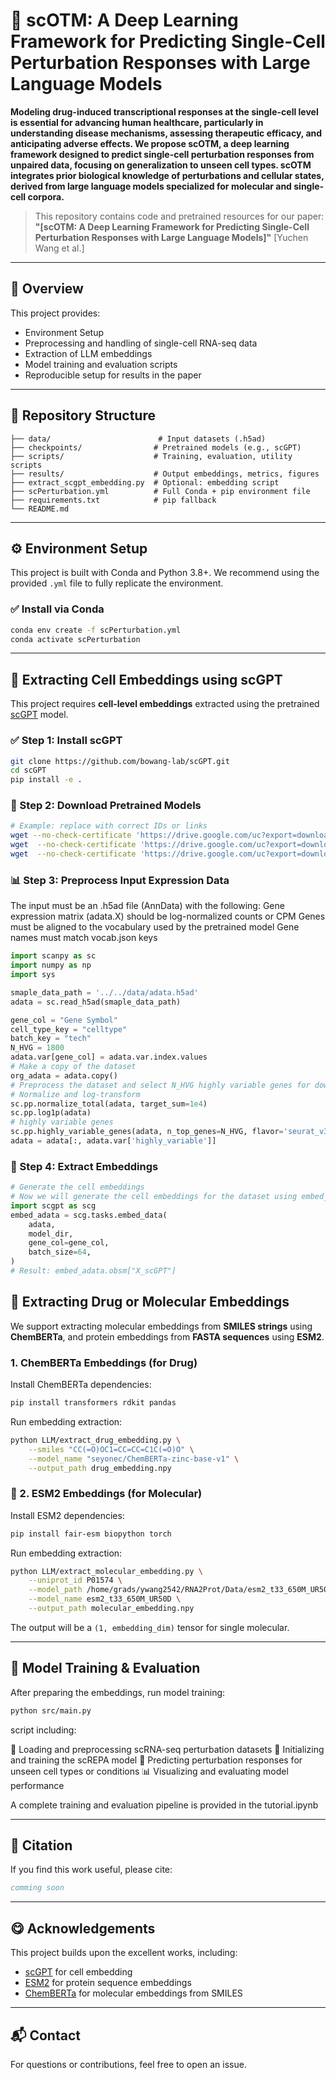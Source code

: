 # 🚀 scOTM: A Deep Learning Framework for Predicting Single-Cell Perturbation Responses with Large Language Models

**Modeling drug-induced transcriptional responses at the single-cell level is essential for advancing human healthcare, particularly in understanding disease mechanisms, assessing therapeutic efficacy, and anticipating adverse effects. We propose scOTM, a deep learning framework designed to predict single-cell perturbation responses from unpaired data, focusing on generalization to unseen cell types. scOTM integrates prior biological knowledge of perturbations and cellular states, derived from large language models specialized for molecular and single-cell corpora.**

> This repository contains code and pretrained resources for our paper:
> **"\[scOTM: A Deep Learning Framework for Predicting Single-Cell Perturbation Responses with Large Language Models]"**
> \[Yuchen Wang et al.]
<!-- > \[Journal / Conference, Year]
> \[DOI or arXiv Link] -->

---

## 📖 Overview

This project provides:

* Environment Setup
* Preprocessing and handling of single-cell RNA-seq data
* Extraction of LLM embeddings
* Model training and evaluation scripts
* Reproducible setup for results in the paper

---

## 📁 Repository Structure

```
├── data/                        # Input datasets (.h5ad)
├── checkpoints/                # Pretrained models (e.g., scGPT)
├── scripts/                    # Training, evaluation, utility scripts
├── results/                    # Output embeddings, metrics, figures
├── extract_scgpt_embedding.py  # Optional: embedding script
├── scPerturbation.yml          # Full Conda + pip environment file
├── requirements.txt            # pip fallback
└── README.md
```

---

## ⚙️ Environment Setup

This project is built with Conda and Python 3.8+. We recommend using the provided `.yml` file to fully replicate the environment.

### ✅ Install via Conda

```bash
conda env create -f scPerturbation.yml
conda activate scPerturbation
```

---

## 🧬 Extracting Cell Embeddings using scGPT

This project requires **cell-level embeddings** extracted using the pretrained [scGPT](https://github.com/bowang-lab/scGPT) model.

### ✅ Step 1: Install scGPT

```bash
git clone https://github.com/bowang-lab/scGPT.git
cd scGPT
pip install -e .
```

### 📅 Step 2: Download Pretrained Models

```bash
# Example: replace with correct IDs or links
wget --no-check-certificate 'https://drive.google.com/uc?export=download&id=1x1SfmFdI-zcocmqWAd7ZTC9CTEAVfKZq' -O best_model.pth
wget  --no-check-certificate 'https://drive.google.com/uc?export=download&id=1jfT_T5n8WNbO9QZcLWObLdRG8lYFKH-Q' -O vocab.json
wget  --no-check-certificate 'https://drive.google.com/uc?export=download&id=15TEZmd2cZCrHwgfE424fgQkGUZCXiYrR' -O args.json
```

### 📊 Step 3: Preprocess Input Expression Data

The input must be an .h5ad file (AnnData) with the following:
Gene expression matrix (adata.X) should be log-normalized counts or CPM
Genes must be aligned to the vocabulary used by the pretrained model
Gene names must match vocab.json keys

```python
import scanpy as sc
import numpy as np
import sys

smaple_data_path = '../../data/adata.h5ad'
adata = sc.read_h5ad(smaple_data_path)

gene_col = "Gene Symbol"
cell_type_key = "celltype"
batch_key = "tech"
N_HVG = 1800
adata.var[gene_col] = adata.var.index.values
# Make a copy of the dataset
org_adata = adata.copy()
# Preprocess the dataset and select N_HVG highly variable genes for downstream analysis.
# Normalize and log-transform
sc.pp.normalize_total(adata, target_sum=1e4)
sc.pp.log1p(adata)
# highly variable genes
sc.pp.highly_variable_genes(adata, n_top_genes=N_HVG, flavor='seurat_v3')
adata = adata[:, adata.var['highly_variable']]

```

### 🧠 Step 4: Extract Embeddings

```python
# Generate the cell embeddings
# Now we will generate the cell embeddings for the dataset using embed_data function. embed_data calculates the cell embedding for each cell with the given scGPT model. The extracted embedding is stored in the X_scGPT field of obsm in AnnData.
import scgpt as scg
embed_adata = scg.tasks.embed_data(
    adata,
    model_dir,
    gene_col=gene_col,
    batch_size=64,
)
# Result: embed_adata.obsm["X_scGPT"]
```


## 🔬 Extracting Drug or Molecular Embeddings

We support extracting molecular embeddings from **SMILES strings** using **ChemBERTa**, and protein embeddings from **FASTA sequences** using **ESM2**.

###  1. ChemBERTa Embeddings (for Drug)

Install ChemBERTa dependencies:

```bash
pip install transformers rdkit pandas
```

Run embedding extraction:

```bash
python LLM/extract_drug_embedding.py \
    --smiles "CC(=O)OC1=CC=CC=C1C(=O)O" \
    --model_name "seyonec/ChemBERTa-zinc-base-v1" \
    --output_path drug_embedding.npy
```


### 🔬 2. ESM2 Embeddings (for Molecular)

Install ESM2 dependencies:

```bash
pip install fair-esm biopython torch
```

Run embedding extraction:

```bash
python LLM/extract_molecular_embedding.py \
    --uniprot_id P01574 \
    --model_path /home/grads/ywang2542/RNA2Prot/Data/esm2_t33_650M_UR50D.pt \
    --model_name esm2_t33_650M_UR50D \
    --output_path molecular_embedding.npy

```

The output will be a `(1, embedding_dim)` tensor for single molecular.



---

## 🚀 Model Training & Evaluation

After preparing the embeddings, run model training:

```bash
python src/main.py
```
script including:

🧬 Loading and preprocessing scRNA-seq perturbation datasets
🧠 Initializing and training the scREPA model
🔮 Predicting perturbation responses for unseen cell types or conditions
📊 Visualizing and evaluating model performance

A complete training and evaluation pipeline is provided in the tutorial.ipynb

---


## 📄 Citation

If you find this work useful, please cite:

```bibtex
comming soon
```

---

## 😋 Acknowledgements

This project builds upon the excellent works, including:

- [scGPT](https://github.com/bowang-lab/scGPT) for cell embedding
- [ESM2](https://github.com/facebookresearch/esm) for protein sequence embeddings
- [ChemBERTa](https://huggingface.co/seyonec/ChemBERTa-zinc-base-v1) for molecular embeddings from SMILES

---

## 📬 Contact

For questions or contributions, feel free to open an issue.